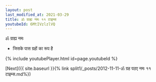 ```yaml
---
layout: post
last_modified_at: 2021-03-29
title: ॐ ग्राह्य नमः ११ टाइम्स
youtubeId: 6MtIVzlzlVQ
---
```

 
 
 ॐ ग्राह्य नमः  
 
 -  जिसके पास ग्रहों का रूप है 
 
  
 
  
 
 
 
 
 
 


{% include youtubePlayer.html id=page.youtubeId %}
 
[Next]({{ site.baseurl }}{% link  split1/_posts/2012-11-11-ॐ ग्रह पठए नमः ११ टाइम्स.md%})
 
